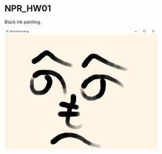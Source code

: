 # NPR_HW01
Black ink painting.

![alt text](https://github.com/LYC0320/NPR_HW01/blob/master/BlackInkPainting.png)
